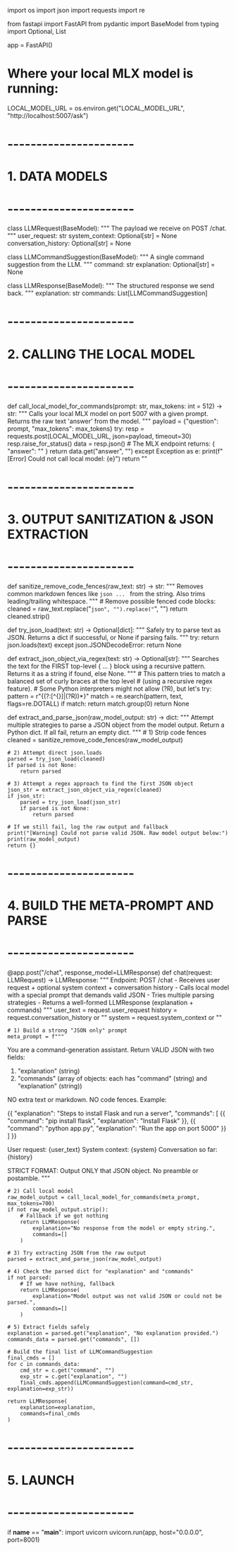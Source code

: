 import os
import json
import requests
import re

from fastapi import FastAPI
from pydantic import BaseModel
from typing import Optional, List

app = FastAPI()

# Where your local MLX model is running:
LOCAL_MODEL_URL = os.environ.get("LOCAL_MODEL_URL", "http://localhost:5007/ask")

# ----------------------
# 1. DATA MODELS
# ----------------------

class LLMRequest(BaseModel):
    """
    The payload we receive on POST /chat.
    """
    user_request: str
    system_context: Optional[str] = None
    conversation_history: Optional[str] = None

class LLMCommandSuggestion(BaseModel):
    """
    A single command suggestion from the LLM.
    """
    command: str
    explanation: Optional[str] = None

class LLMResponse(BaseModel):
    """
    The structured response we send back.
    """
    explanation: str
    commands: List[LLMCommandSuggestion]

# ----------------------
# 2. CALLING THE LOCAL MODEL
# ----------------------

def call_local_model_for_commands(prompt: str, max_tokens: int = 512) -> str:
    """
    Calls your local MLX model on port 5007 with a given prompt.
    Returns the raw text 'answer' from the model.
    """
    payload = {"question": prompt, "max_tokens": max_tokens}
    try:
        resp = requests.post(LOCAL_MODEL_URL, json=payload, timeout=30)
        resp.raise_for_status()
        data = resp.json()
        # The MLX endpoint returns: { "answer": "<model output>" }
        return data.get("answer", "")
    except Exception as e:
        print(f"[Error] Could not call local model: {e}")
        return ""

# ----------------------
# 3. OUTPUT SANITIZATION & JSON EXTRACTION
# ----------------------

def sanitize_remove_code_fences(raw_text: str) -> str:
    """
    Removes common markdown fences like ```json ... ``` from the string.
    Also trims leading/trailing whitespace.
    """
    # Remove possible fenced code blocks:
    cleaned = raw_text.replace("```json", "").replace("```", "")
    return cleaned.strip()

def try_json_load(text: str) -> Optional[dict]:
    """
    Safely try to parse text as JSON. Returns a dict if successful, or None if parsing fails.
    """
    try:
        return json.loads(text)
    except json.JSONDecodeError:
        return None

def extract_json_object_via_regex(text: str) -> Optional[str]:
    """
    Searches the text for the FIRST top-level { ... } block using a
    recursive pattern. Returns it as a string if found, else None.
    """
    # This pattern tries to match a balanced set of curly braces at the top level
    # (using a recursive regex feature).
    # Some Python interpreters might not allow (?R), but let's try:
    pattern = r"\{(?:[^{}]|(?R))*\}"
    match = re.search(pattern, text, flags=re.DOTALL)
    if match:
        return match.group(0)
    return None

def extract_and_parse_json(raw_model_output: str) -> dict:
    """
    Attempt multiple strategies to parse a JSON object from the model output.
    Return a Python dict. If all fail, return an empty dict.
    """
    # 1) Strip code fences
    cleaned = sanitize_remove_code_fences(raw_model_output)

    # 2) Attempt direct json.loads
    parsed = try_json_load(cleaned)
    if parsed is not None:
        return parsed

    # 3) Attempt a regex approach to find the first JSON object
    json_str = extract_json_object_via_regex(cleaned)
    if json_str:
        parsed = try_json_load(json_str)
        if parsed is not None:
            return parsed

    # If we still fail, log the raw output and fallback
    print("[Warning] Could not parse valid JSON. Raw model output below:")
    print(raw_model_output)
    return {}

# ----------------------
# 4. BUILD THE META-PROMPT AND PARSE
# ----------------------

@app.post("/chat", response_model=LLMResponse)
def chat(request: LLMRequest) -> LLMResponse:
    """
    Endpoint: POST /chat
    - Receives user request + optional system context + conversation history
    - Calls local model with a special prompt that demands valid JSON
    - Tries multiple parsing strategies
    - Returns a well-formed LLMResponse (explanation + commands)
    """
    user_text = request.user_request
    history = request.conversation_history or ""
    system = request.system_context or ""

    # 1) Build a strong "JSON only" prompt
    meta_prompt = f"""
You are a command-generation assistant. 
Return VALID JSON with two fields:
1) "explanation" (string)
2) "commands" (array of objects: each has "command" (string) and "explanation" (string))

NO extra text or markdown. NO code fences. Example:

{{
  "explanation": "Steps to install Flask and run a server",
  "commands": [
    {{
      "command": "pip install flask",
      "explanation": "Install Flask"
    }},
    {{
      "command": "python app.py",
      "explanation": "Run the app on port 5000"
    }}
  ]
}}

User request: {user_text}
System context: {system}
Conversation so far: {history}

STRICT FORMAT: Output ONLY that JSON object. No preamble or postamble.
"""

    # 2) Call local model
    raw_model_output = call_local_model_for_commands(meta_prompt, max_tokens=700)
    if not raw_model_output.strip():
        # Fallback if we got nothing
        return LLMResponse(
            explanation="No response from the model or empty string.",
            commands=[]
        )

    # 3) Try extracting JSON from the raw output
    parsed = extract_and_parse_json(raw_model_output)

    # 4) Check the parsed dict for "explanation" and "commands"
    if not parsed:
        # If we have nothing, fallback
        return LLMResponse(
            explanation="Model output was not valid JSON or could not be parsed.",
            commands=[]
        )

    # 5) Extract fields safely
    explanation = parsed.get("explanation", "No explanation provided.")
    commands_data = parsed.get("commands", [])

    # Build the final list of LLMCommandSuggestion
    final_cmds = []
    for c in commands_data:
        cmd_str = c.get("command", "")
        exp_str = c.get("explanation", "")
        final_cmds.append(LLMCommandSuggestion(command=cmd_str, explanation=exp_str))

    return LLMResponse(
        explanation=explanation,
        commands=final_cmds
    )

# ----------------------
# 5. LAUNCH
# ----------------------
if __name__ == "__main__":
    import uvicorn
    uvicorn.run(app, host="0.0.0.0", port=8001)
